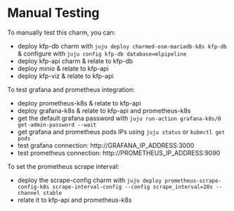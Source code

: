 # Manual Testing

To manually test this charm, you can:

* deploy kfp-db charm with `juju deploy charmed-osm-mariadb-k8s kfp-db` & configure with `juju config kfp-db database=mlpipeline`
* deploy kfp-api charm & relate to kfp-db
* deploy minio & relate to kfp-api
* deploy kfp-viz & relate to kfp-api

To test grafana and prometheus integration:
* deploy prometheus-k8s & relate to kfp-api
* deploy grafana-k8s & relate to kfp-api and prometheus-k8s 
* get the default grafana password with `juju run-action grafana-k8s/0 get-admin-password --wait`
* get grafana and prometheus pods IPs using `juju status` or `kubectl get pods`
* test grafana connection: http://GRAFANA_IP_ADDRESS:3000
* test prometheus connection: http://PROMETHEUS_IP_ADDRESS:9090

To set the prometheus scrape interval:
* deploy the scrape-config charm with `juju deploy prometheus-scrape-config-k8s scrape-interval-config --config scrape_interval=20s --channel stable`
* relate it to kfp-api and prometheus-k8s
